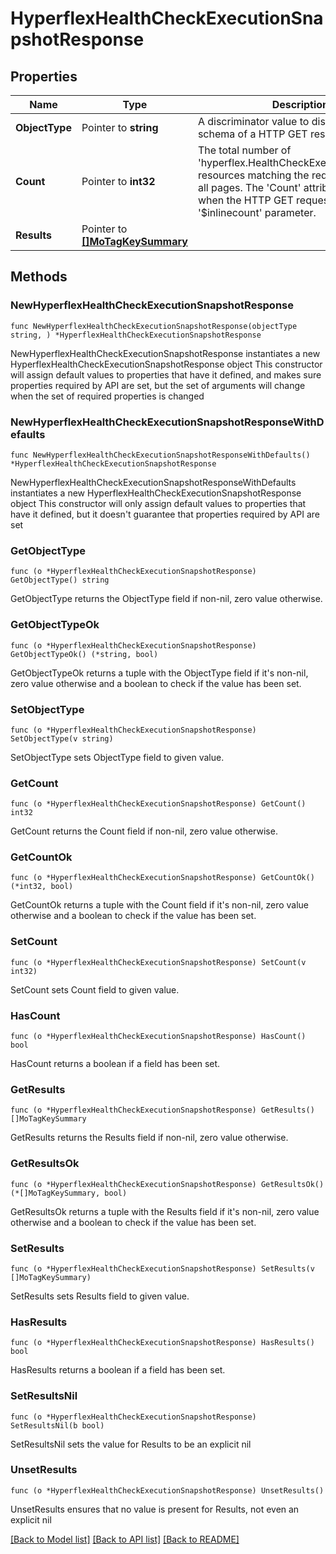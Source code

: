 # HyperflexHealthCheckExecutionSnapshotResponse

## Properties

Name | Type | Description | Notes
------------ | ------------- | ------------- | -------------
**ObjectType** | Pointer to **string** | A discriminator value to disambiguate the schema of a HTTP GET response body. | 
**Count** | Pointer to **int32** | The total number of &#39;hyperflex.HealthCheckExecutionSnapshot&#39; resources matching the request, accross all pages. The &#39;Count&#39; attribute is included when the HTTP GET request includes the &#39;$inlinecount&#39; parameter. | [optional] 
**Results** | Pointer to [**[]MoTagKeySummary**](mo.TagKeySummary.md) |  | [optional] 

## Methods

### NewHyperflexHealthCheckExecutionSnapshotResponse

`func NewHyperflexHealthCheckExecutionSnapshotResponse(objectType string, ) *HyperflexHealthCheckExecutionSnapshotResponse`

NewHyperflexHealthCheckExecutionSnapshotResponse instantiates a new HyperflexHealthCheckExecutionSnapshotResponse object
This constructor will assign default values to properties that have it defined,
and makes sure properties required by API are set, but the set of arguments
will change when the set of required properties is changed

### NewHyperflexHealthCheckExecutionSnapshotResponseWithDefaults

`func NewHyperflexHealthCheckExecutionSnapshotResponseWithDefaults() *HyperflexHealthCheckExecutionSnapshotResponse`

NewHyperflexHealthCheckExecutionSnapshotResponseWithDefaults instantiates a new HyperflexHealthCheckExecutionSnapshotResponse object
This constructor will only assign default values to properties that have it defined,
but it doesn't guarantee that properties required by API are set

### GetObjectType

`func (o *HyperflexHealthCheckExecutionSnapshotResponse) GetObjectType() string`

GetObjectType returns the ObjectType field if non-nil, zero value otherwise.

### GetObjectTypeOk

`func (o *HyperflexHealthCheckExecutionSnapshotResponse) GetObjectTypeOk() (*string, bool)`

GetObjectTypeOk returns a tuple with the ObjectType field if it's non-nil, zero value otherwise
and a boolean to check if the value has been set.

### SetObjectType

`func (o *HyperflexHealthCheckExecutionSnapshotResponse) SetObjectType(v string)`

SetObjectType sets ObjectType field to given value.


### GetCount

`func (o *HyperflexHealthCheckExecutionSnapshotResponse) GetCount() int32`

GetCount returns the Count field if non-nil, zero value otherwise.

### GetCountOk

`func (o *HyperflexHealthCheckExecutionSnapshotResponse) GetCountOk() (*int32, bool)`

GetCountOk returns a tuple with the Count field if it's non-nil, zero value otherwise
and a boolean to check if the value has been set.

### SetCount

`func (o *HyperflexHealthCheckExecutionSnapshotResponse) SetCount(v int32)`

SetCount sets Count field to given value.

### HasCount

`func (o *HyperflexHealthCheckExecutionSnapshotResponse) HasCount() bool`

HasCount returns a boolean if a field has been set.

### GetResults

`func (o *HyperflexHealthCheckExecutionSnapshotResponse) GetResults() []MoTagKeySummary`

GetResults returns the Results field if non-nil, zero value otherwise.

### GetResultsOk

`func (o *HyperflexHealthCheckExecutionSnapshotResponse) GetResultsOk() (*[]MoTagKeySummary, bool)`

GetResultsOk returns a tuple with the Results field if it's non-nil, zero value otherwise
and a boolean to check if the value has been set.

### SetResults

`func (o *HyperflexHealthCheckExecutionSnapshotResponse) SetResults(v []MoTagKeySummary)`

SetResults sets Results field to given value.

### HasResults

`func (o *HyperflexHealthCheckExecutionSnapshotResponse) HasResults() bool`

HasResults returns a boolean if a field has been set.

### SetResultsNil

`func (o *HyperflexHealthCheckExecutionSnapshotResponse) SetResultsNil(b bool)`

 SetResultsNil sets the value for Results to be an explicit nil

### UnsetResults
`func (o *HyperflexHealthCheckExecutionSnapshotResponse) UnsetResults()`

UnsetResults ensures that no value is present for Results, not even an explicit nil

[[Back to Model list]](../README.md#documentation-for-models) [[Back to API list]](../README.md#documentation-for-api-endpoints) [[Back to README]](../README.md)


